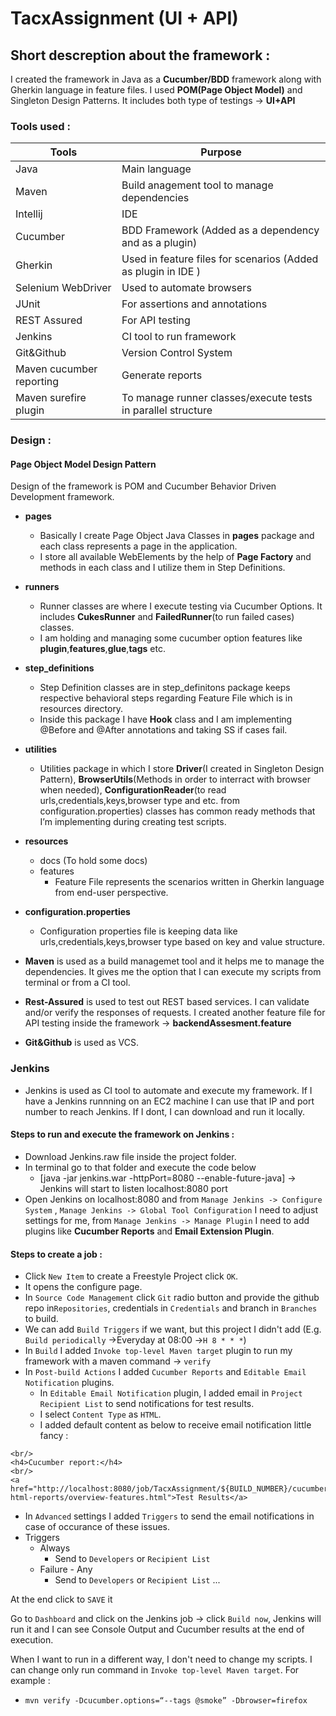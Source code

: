 # TacxAssignment (UI + API)
##  Short descreption about the framework :
I created the framework in Java as a **Cucumber/BDD** framework along with Gherkin language in feature files. I used **POM(Page Object Model)** and Singleton Design Patterns.
It includes both type of testings -> **UI+API**

### Tools used :

Tools | Purpose
------------ | -------------
Java | Main language
Maven | Build anagement tool to manage dependencies
Intellij | IDE
Cucumber | BDD Framework (Added as a dependency and as a plugin)
Gherkin | Used in feature files for scenarios (Added as plugin in IDE )
Selenium WebDriver | Used to automate browsers
JUnit | For assertions and annotations
REST Assured | For API testing
Jenkins | CI tool to run framework
Git&Github | Version Control System
Maven cucumber reporting | Generate reports
Maven surefire plugin | To manage runner classes/execute tests in parallel structure


### Design :
#### Page Object Model Design Pattern

Design of the framework is POM and Cucumber Behavior Driven Development framework. 

* **pages**
   - Basically I create Page Object Java Classes in **pages** package and each class represents a page in the application.  
   - I store all available WebElements by the help of **Page Factory** and methods in each class and I utilize them in Step Definitions.  
* **runners**
   - Runner classes are where I execute testing via Cucumber Options.  It includes **CukesRunner** and **FailedRunner**(to run failed cases) classes.
   - I am holding and managing some cucumber option features like **plugin**,**features**,**glue**,**tags** etc.
* **step_definitions**
   - Step Definition classes are in step_definitons package keeps respective behavioral steps regarding Feature File which is in resources directory. 
   - Inside this package I have **Hook** class and I am implementing @Before and @After annotations and taking SS if cases fail.
* **utilities**
   - Utilities package in which I store **Driver**(I created in Singleton Design Pattern), **BrowserUtils**(Methods in order to interract with browser when needed), **ConfigurationReader**(to read urls,credentials,keys,browser type and etc. from configuration.properties) classes has common ready methods that I’m implementing during creating test scripts.

* **resources**
   - docs (To hold some docs)
   - features
     - Feature File represents the scenarios written in Gherkin language from end-user perspective. 
   
* **configuration.properties**
   - Configuration properties file is keeping data like urls,credentials,keys,browser type based on key and value structure.
  


- **Maven** is used as a build managemet tool and it helps me to manage the dependencies. It gives me the option that I can execute my scripts from terminal or from a CI tool.

- **Rest-Assured** is used to test out REST based services. I can validate and/or verify the responses of requests. I created another feature file for API testing inside the framework -> **backendAssesment.feature**

- **Git&Github** is used as VCS.


### Jenkins 

* Jenkins is used as CI tool to automate and execute my framework.
If I have a Jenkins runnning on an EC2 machine I can use that IP and port number to reach Jenkins. If I dont, I can download and run it locally. 

#### Steps to run and execute the framework on Jenkins :
   - Download Jenkins.raw file inside the project folder.
   - In terminal go to that folder and execute the code below
     - [java -jar jenkins.war -httpPort=8080 --enable-future-java] -> Jenkins will start to listen localhost:8080 port
   - Open Jenkins on localhost:8080 and from ``Manage Jenkins -> Configure System`` , ``Manage Jenkins -> Global Tool Configuration`` I need to adjust settings for me, from ``Manage Jenkins -> Manage Plugin`` I need to add plugins like **Cucumber Reports** and **Email Extension Plugin**.

#### Steps to create a job :
   - Click ``New Item`` to create a Freestyle Project click ``OK``.
   - It opens the configure page.
   - In ``Source Code Management`` click ``Git`` radio button and provide the github repo in``Repositories``, credentials in ``Credentials`` and branch in ``Branches`` to build.
   - We can add ``Build Triggers`` if we want, but this project I didn't add (E.g. ``Build periodically`` ->Everyday at 08:00 ->```H 8 * * *```)
   - In ``Build`` I added ``Invoke top-level Maven target`` plugin to run my framework with a maven command -> ```verify```
   - In ``Post-build Actions`` I added ``Cucumber Reports`` and ``Editable Email Notification`` plugins.
     - In ``Editable Email Notification`` plugin, I added email in ``Project Recipient List`` to send notifications for test results.
     - I select ``Content Type`` as ``HTML``.
     - I added default content as below to receive email notification little fancy :
     

```$DEFAULT_CONTENT
<br/>
<h4>Cucumber report:</h4>
<br/>
<a href="http://localhost:8080/job/TacxAssignment/${BUILD_NUMBER}/cucumber-html-reports/overview-features.html">Test Results</a>

```

   - In ``Advanced`` settings I added ``Triggers`` to send the email notifications in case of occurance of these issues. 
   - Triggers
     - Always
       - Send to ``Developers`` or ``Recipient List``
     - Failure - Any
       - Send to ``Developers`` or ``Recipient List`` ...


At the end click to ```SAVE``` it 

Go to ```Dashboard``` and click on the Jenkins job -> click ```Build now```, Jenkins will run it and I can see Console Output and Cucumber results at the end of execution.


When I want to run in a different way, I don't need to change my scripts. I can change only run command in ``Invoke top-level Maven target``. For example :

* ```mvn verify -Dcucumber.options=“--tags @smoke” -Dbrowser=firefox ```



